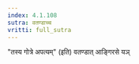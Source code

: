 ```yaml
---
index: 4.1.108
sutra: वतण्डाच्च
vritti: full_sutra
---
```


"तस्य गोत्रे अपत्यम्" (इति) वतण्डात् आङ्गिरसे यञ्